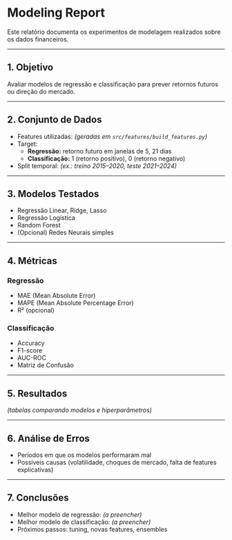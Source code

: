 # Modeling Report

Este relatório documenta os experimentos de modelagem realizados sobre os dados financeiros.

---

## 1. Objetivo
Avaliar modelos de regressão e classificação para prever retornos futuros ou direção do mercado.

---

## 2. Conjunto de Dados
- Features utilizadas: *(geradas em `src/features/build_features.py`)*
- Target:
  - **Regressão:** retorno futuro em janelas de 5, 21 dias
  - **Classificação:** 1 (retorno positivo), 0 (retorno negativo)
- Split temporal: *(ex.: treino 2015–2020, teste 2021–2024)*

---

## 3. Modelos Testados
- Regressão Linear, Ridge, Lasso
- Regressão Logística
- Random Forest
- (Opcional) Redes Neurais simples

---

## 4. Métricas
### Regressão
- MAE (Mean Absolute Error)
- MAPE (Mean Absolute Percentage Error)
- R² (opcional)

### Classificação
- Accuracy
- F1-score
- AUC-ROC
- Matriz de Confusão

---

## 5. Resultados
*(tabelas comparando modelos e hiperparâmetros)*

---

## 6. Análise de Erros
- Períodos em que os modelos performaram mal
- Possíveis causas (volatilidade, choques de mercado, falta de features explicativas)

---

## 7. Conclusões
- Melhor modelo de regressão: *(a preencher)*
- Melhor modelo de classificação: *(a preencher)*
- Próximos passos: tuning, novas features, ensembles
